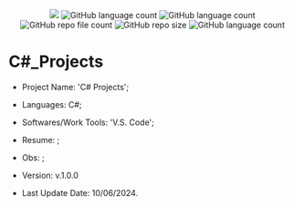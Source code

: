 <p align="center">
  <img src="http://img.shields.io/static/v1?label=STATUS&message=Under_Development&color=green&style=flat"/>
  <img alt="GitHub language count" src="https://img.shields.io/github/languages/count/Rafa-KozAnd/CSharp_Projects">
  <img alt="GitHub language count" src="https://img.shields.io/github/languages/top/Rafa-KozAnd/CSharp_Projects">
  <img alt="GitHub repo file count" src="https://img.shields.io/github/directory-file-count/Rafa-KozAnd/CSharp_Projects">
  <img alt="GitHub repo size" src="https://img.shields.io/github/repo-size/Rafa-KozAnd/CSharp_Projects">
  <img alt="GitHub language count" src="https://img.shields.io/github/license/Rafa-KozAnd/CSharp_Projects">
</p>

# C#_Projects

- Project Name: 'C# Projects';
- Languages: C#;
- Softwares/Work Tools: 'V.S. Code';
- Resume: ;
- Obs: ;
- Version: v.1.0.0

- Last Update Date: 10/06/2024.

##
